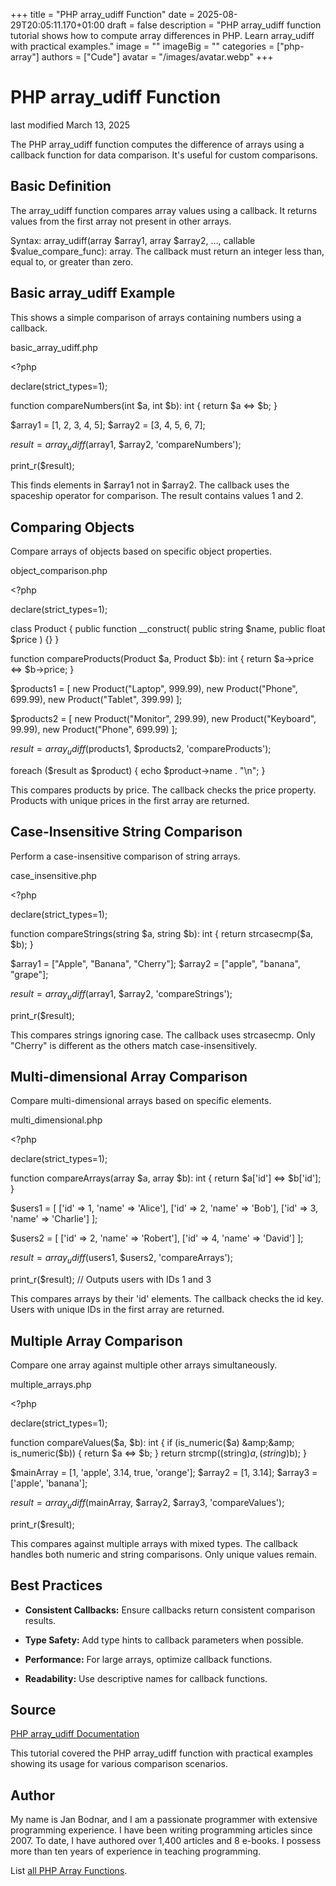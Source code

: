 +++
title = "PHP array_udiff Function"
date = 2025-08-29T20:05:11.170+01:00
draft = false
description = "PHP array_udiff function tutorial shows how to compute array differences in PHP. Learn array_udiff with practical examples."
image = ""
imageBig = ""
categories = ["php-array"]
authors = ["Cude"]
avatar = "/images/avatar.webp"
+++

# PHP array_udiff Function

last modified March 13, 2025

The PHP array_udiff function computes the difference of arrays
using a callback function for data comparison. It's useful for custom
comparisons.

## Basic Definition

The array_udiff function compares array values using a callback.
It returns values from the first array not present in other arrays.

Syntax: array_udiff(array $array1, array $array2, ..., callable $value_compare_func): array.
The callback must return an integer less than, equal to, or greater than zero.

## Basic array_udiff Example

This shows a simple comparison of arrays containing numbers using a callback.

basic_array_udiff.php
  

&lt;?php

declare(strict_types=1);

function compareNumbers(int $a, int $b): int {
    return $a &lt;=&gt; $b;
}

$array1 = [1, 2, 3, 4, 5];
$array2 = [3, 4, 5, 6, 7];

$result = array_udiff($array1, $array2, 'compareNumbers');

print_r($result); 

This finds elements in $array1 not in $array2. The callback uses the spaceship
operator for comparison. The result contains values 1 and 2.

## Comparing Objects

Compare arrays of objects based on specific object properties.

object_comparison.php
  

&lt;?php

declare(strict_types=1);

class Product {
    public function __construct(
        public string $name,
        public float $price
    ) {}
}

function compareProducts(Product $a, Product $b): int {
    return $a-&gt;price &lt;=&gt; $b-&gt;price;
}

$products1 = [
    new Product("Laptop", 999.99),
    new Product("Phone", 699.99),
    new Product("Tablet", 399.99)
];

$products2 = [
    new Product("Monitor", 299.99),
    new Product("Keyboard", 99.99),
    new Product("Phone", 699.99)
];

$result = array_udiff($products1, $products2, 'compareProducts');

foreach ($result as $product) {
    echo $product-&gt;name . "\n"; 
}

This compares products by price. The callback checks the price property.
Products with unique prices in the first array are returned.

## Case-Insensitive String Comparison

Perform a case-insensitive comparison of string arrays.

case_insensitive.php
  

&lt;?php

declare(strict_types=1);

function compareStrings(string $a, string $b): int {
    return strcasecmp($a, $b);
}

$array1 = ["Apple", "Banana", "Cherry"];
$array2 = ["apple", "banana", "grape"];

$result = array_udiff($array1, $array2, 'compareStrings');

print_r($result); 

This compares strings ignoring case. The callback uses strcasecmp. Only
"Cherry" is different as the others match case-insensitively.

## Multi-dimensional Array Comparison

Compare multi-dimensional arrays based on specific elements.

multi_dimensional.php
  

&lt;?php

declare(strict_types=1);

function compareArrays(array $a, array $b): int {
    return $a['id'] &lt;=&gt; $b['id'];
}

$users1 = [
    ['id' =&gt; 1, 'name' =&gt; 'Alice'],
    ['id' =&gt; 2, 'name' =&gt; 'Bob'],
    ['id' =&gt; 3, 'name' =&gt; 'Charlie']
];

$users2 = [
    ['id' =&gt; 2, 'name' =&gt; 'Robert'],
    ['id' =&gt; 4, 'name' =&gt; 'David']
];

$result = array_udiff($users1, $users2, 'compareArrays');

print_r($result); // Outputs users with IDs 1 and 3

This compares arrays by their 'id' elements. The callback checks the id key.
Users with unique IDs in the first array are returned.

## Multiple Array Comparison

Compare one array against multiple other arrays simultaneously.

multiple_arrays.php
  

&lt;?php

declare(strict_types=1);

function compareValues($a, $b): int {
    if (is_numeric($a) &amp;&amp; is_numeric($b)) {
        return $a &lt;=&gt; $b;
    }
    return strcmp((string)$a, (string)$b);
}

$mainArray = [1, 'apple', 3.14, true, 'orange'];
$array2 = [1, 3.14];
$array3 = ['apple', 'banana'];

$result = array_udiff($mainArray, $array2, $array3, 'compareValues');

print_r($result); 

This compares against multiple arrays with mixed types. The callback handles
both numeric and string comparisons. Only unique values remain.

## Best Practices

- **Consistent Callbacks:** Ensure callbacks return consistent comparison results.

- **Type Safety:** Add type hints to callback parameters when possible.

- **Performance:** For large arrays, optimize callback functions.

- **Readability:** Use descriptive names for callback functions.

## Source

[PHP array_udiff Documentation](https://www.php.net/manual/en/function.array-udiff.php)

This tutorial covered the PHP array_udiff function with practical
examples showing its usage for various comparison scenarios.

## Author

My name is Jan Bodnar, and I am a passionate programmer with extensive
programming experience. I have been writing programming articles since 2007.
To date, I have authored over 1,400 articles and 8 e-books. I possess more
than ten years of experience in teaching programming.

List [all PHP Array Functions](/php/#php-array).